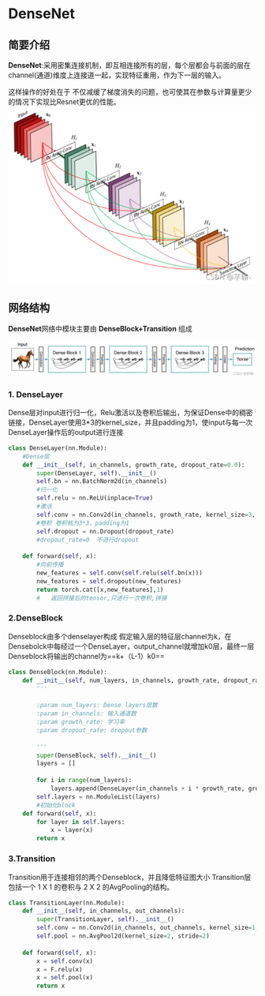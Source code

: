 ﻿# **DenseNet**

##  简要介绍
**DenseNet**:采用密集连接机制，即互相连接所有的层，每个层都会与前面的层在channel(通道)维度上连接道一起，实现特征重用，作为下一层的输入。

这样操作的好处在于 不仅减缓了梯度消失的问题，也可使其在参数与计算量更少的情况下实现比Resnet更优的性能。
![图1](images\3f469933cb37b6af6e301e88b22e28c8.png)

## 	网络结构
**DenseNet**网络中模块主要由 ****DenseBlock+Transition**** 组成

![图2](images\39693dc9da1db59538c36be072105377.png)

###  1. DenseLayer

Dense层对input进行归一化，Relu激活以及卷积后输出，为保证Dense中的稠密链接，DenseLayer使用3*3的kernel_size，并且padding为1，使input与每一次DenseLayer操作后的output进行连接
```python
class DenseLayer(nn.Module):  
    #Dense层  
    def __init__(self, in_channels, growth_rate, dropout_rate=0.0):  
        super(DenseLayer, self).__init__()  
        self.bn = nn.BatchNorm2d(in_channels)  
        #归一化  
        self.relu = nn.ReLU(inplace=True)  
        #激活  
        self.conv = nn.Conv2d(in_channels, growth_rate, kernel_size=3, padding=1, bias=False)  
        #卷积 卷积核为3*3，padding为1     
        self.dropout = nn.Dropout(dropout_rate)  
        #dropout_rate=0  不进行dropout  
  
    def forward(self, x):  
        #向前传播  
        new_features = self.conv(self.relu(self.bn(x)))  
        new_features = self.dropout(new_features)  
        return torch.cat([x,new_features],1)  
        #   返回拼接后的tensor,只进行一次卷积,拼接
```

###  2.DenseBlock
Denseblock由多个denselayer构成
假定输入层的特征层channel为k，在Densebolck中每经过一个DenseLayer，output_channel就增加k0层，最终一层Denseblock将输出的channel为==k+（L-1）k0==

```python
class DenseBlock(nn.Module):  
    def __init__(self, num_layers, in_channels, growth_rate, dropout_rate=0.0):  
        '''  
  
        :param num_layers: Dense layers层数  
        :param in_channels: 输入通道数  
        :param growth_rate: 学习率  
        :param dropout_rate: dropout参数  
  
        '''     
        super(DenseBlock, self).__init__()  
        layers = []
        
        for i in range(num_layers):  
            layers.append(DenseLayer(in_channels + i * growth_rate, growth_rate, dropout_rate))  
        self.layers = nn.ModuleList(layers)
        #初始化block 
    def forward(self, x):  
        for layer in self.layers:  
            x = layer(x)  
        return x
```
### 3.Transition
Transition用于连接相邻的两个Denseblock，并且降低特征图大小
Transition层包括一个 1 X 1 的卷积与 2 X 2 的AvgPooling的结构。

```python
class TransitionLayer(nn.Module):  
    def __init__(self, in_channels, out_channels):  
        super(TransitionLayer, self).__init__()  
        self.conv = nn.Conv2d(in_channels, out_channels, kernel_size=1, bias=False)  
        self.pool = nn.AvgPool2d(kernel_size=2, stride=2)  
  
    def forward(self, x):  
        x = self.conv(x)  
        x = F.relu(x)  
        x = self.pool(x)  
        return x
```


